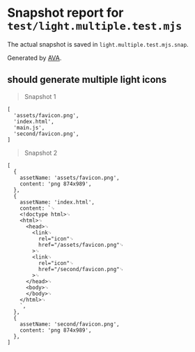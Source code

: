 # Snapshot report for `test/light.multiple.test.mjs`

The actual snapshot is saved in `light.multiple.test.mjs.snap`.

Generated by [AVA](https://avajs.dev).

## should generate multiple light icons

> Snapshot 1

    [
      'assets/favicon.png',
      'index.html',
      'main.js',
      'second/favicon.png',
    ]

> Snapshot 2

    [
      {
        assetName: 'assets/favicon.png',
        content: 'png 874x989',
      },
      {
        assetName: 'index.html',
        content: `␊
        <!doctype html>␊
        <html>␊
          <head>␊
            <link␊
              rel="icon"␊
              href="/assets/favicon.png"␊
            >␊
            <link␊
              rel="icon"␊
              href="/second/favicon.png"␊
            >␊
          </head>␊
          <body>␊
          </body>␊
        </html>␊
        `,
      },
      {
        assetName: 'second/favicon.png',
        content: 'png 874x989',
      },
    ]
